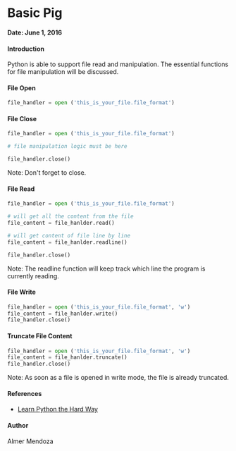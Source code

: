 # Basic Pig

**Date: June 1, 2016**

#### Introduction

Python is able to support file read and manipulation. The essential functions for file manipulation will be discussed.

#### File Open

```python
file_handler = open ('this_is_your_file.file_format')
```

#### File Close

```python
file_handler = open ('this_is_your_file.file_format')

# file manipulation logic must be here

file_handler.close()
```

Note: Don't forget to close.

#### File Read

```python
file_handler = open ('this_is_your_file.file_format')

# will get all the content from the file
file_content = file_hanlder.read()

# will get content of file line by line
file_content = file_hanlder.readline()

file_handler.close()
```

Note: The readline function will keep track which line the program is currently reading.

#### File Write

```python
file_handler = open ('this_is_your_file.file_format', 'w')
file_content = file_hanlder.write()
file_handler.close()
```

#### Truncate File Content

```python
file_handler = open ('this_is_your_file.file_format', 'w')
file_content = file_hanlder.truncate()
file_handler.close()
```

Note: As soon as a file is opened in write mode, the file is already truncated.

#### References

- [Learn Python the Hard Way](http://learnpythonthehardway.org/book/)

#### Author

Almer Mendoza
